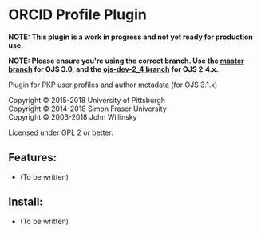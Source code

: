 # ORCID Profile Plugin

**NOTE: This plugin is a work in progress and not yet ready for production use.**

**NOTE: Please ensure you're using the correct branch. Use the [master branch](https://github.com/asmecher/orcidProfile/tree/master) for OJS 3.0, and the [ojs-dev-2_4 branch](https://github.com/asmecher/orcidProfile/tree/ojs-dev-2_4) for OJS 2.4.x.**

Plugin for PKP user profiles and author metadata (for OJS 3.1.x)

Copyright © 2015-2018 University of Pittsburgh
<br />Copyright © 2014-2018 Simon Fraser University
<br />Copyright © 2003-2018 John Willinsky

Licensed under GPL 2 or better.

## Features:
 * (To be written)

## Install:

 * (To be written)
